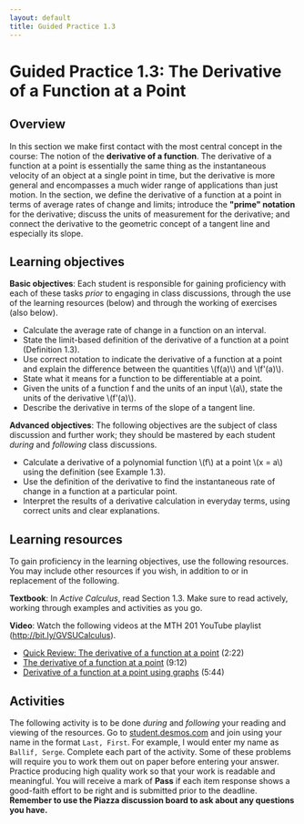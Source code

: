 ```yaml
---
layout: default
title: Guided Practice 1.3
---
```

# Guided Practice 1.3:	The Derivative of a Function at a Point

## Overview

In this section we make first contact with the most central concept in the course: The notion of the **derivative of a function**. The derivative of a function at a point is essentially the same thing as the instantaneous velocity of an object at a single point in time, but the derivative is more general and encompasses a much wider range of applications than just motion. In the section, we define the derivative of a function at a point in terms of average rates of change and limits; introduce the **"prime" notation** for the derivative; discuss the units of measurement for the derivative; and connect the derivative to the geometric concept of a tangent line and especially its slope.

## Learning objectives

__Basic objectives__: Each student is responsible for gaining proficiency with each of these tasks _prior_ to engaging in class discussions, through the use of the learning resources (below) and through the working of exercises (also below).

* Calculate the average rate of change in a function on an interval.
* State the limit-based definition of the derivative of a function at a point (Definition 1.3).
* Use correct notation to indicate the derivative of a function at a point and explain the difference between the quantities \\(f(a)\\) and \\(f'(a)\\).
* State what it means for a function to be differentiable at a point.
* Given the units of a function f and the units of an input \\(a\\), state the units of the derivative \\(f'(a)\\).
* Describe the derivative in terms of the slope of a tangent line.

__Advanced objectives__: The following objectives are the subject of class discussion and further work; they should be mastered by each student _during_ and _following_ class discussions.

* Calculate a derivative of a polynomial function \\(f\\) at a point \\(x = a\\) using the definition (see Example 1.3).
* Use the definition of the derivative to find the instantaneous rate of change in a function at a particular point.
* Interpret the results of a derivative calculation in everyday terms, using correct units and clear explanations.

## Learning resources

To gain proficiency in the learning objectives, use the following resources. You may include other resources if you wish, in addition to or in replacement of the following.

__Textbook__: In _Active Calculus_, read Section 1.3. Make sure to read actively, working through examples and activities as you go.

__Video__: Watch the following videos at the MTH 201 YouTube playlist (http://bit.ly/GVSUCalculus).

- [Quick Review: The derivative of a function at a point](http://www.youtube.com/watch?v=0zpQnwVaU28) (2:22)
- [The derivative of a function at a point](http://www.youtube.com/watch?v=fQ5yelPpFk0) (9:12)
- [Derivative of a function at a point using graphs](http://www.youtube.com/watch?v=0DJPSYeLFpc) (5:44)

## Activities

The following activity is to be done _during_ and _following_ your reading and viewing of the resources. Go to [student.desmos.com](https://student.desmos.com/?prepopulateCode=3XFPSX) and join using your name in the format `Last, First`. For example, I would enter my name as `Ballif, Serge`. Complete each part of the activity. Some of these problems will require you to work them out on paper before entering your answer. Practice producing high quality work so that your work is readable and meaningful. You will receive a mark of __Pass__ if each item response shows a good-faith effort to be right and is submitted prior to the deadline. __Remember to use the Piazza discussion board to ask about any questions you have.__
